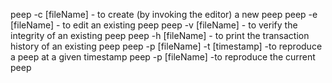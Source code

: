 

peep -c [fileName] - to create (by invoking the editor) a new peep
peep -e [fileName] - to edit an existing peep
peep -v [fileName] - to verify the integrity of an existing peep
peep -h [fileName] - to print the transaction history of an existing peep
peep -p [fileName] -t [timestamp] -to reproduce a peep at a given timestamp
peep -p [fileName] -to reproduce the current peep
